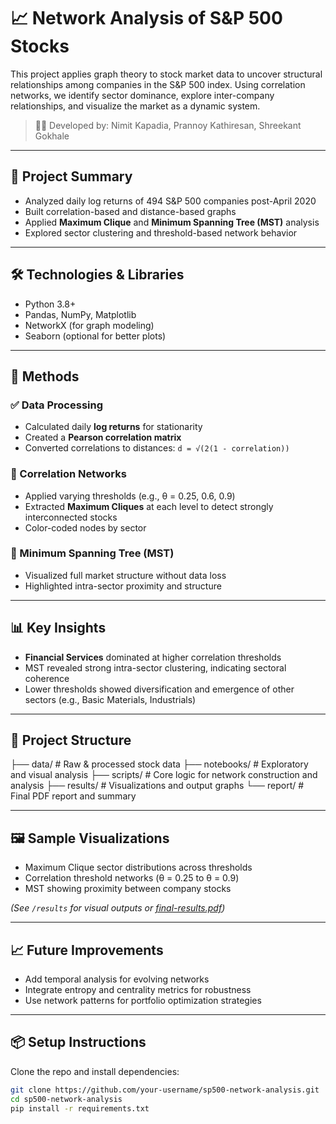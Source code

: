 # 📈 Network Analysis of S&P 500 Stocks

This project applies graph theory to stock market data to uncover structural relationships among companies in the S&P 500 index. Using correlation networks, we identify sector dominance, explore inter-company relationships, and visualize the market as a dynamic system.

> 🧑‍💻 Developed by: Nimit Kapadia, Prannoy Kathiresan, Shreekant Gokhale

---

## 🚀 Project Summary

- Analyzed daily log returns of 494 S&P 500 companies post-April 2020
- Built correlation-based and distance-based graphs
- Applied **Maximum Clique** and **Minimum Spanning Tree (MST)** analysis
- Explored sector clustering and threshold-based network behavior

---

## 🛠 Technologies & Libraries

- Python 3.8+
- Pandas, NumPy, Matplotlib
- NetworkX (for graph modeling)
- Seaborn (optional for better plots)

---

## 🧪 Methods

### ✅ Data Processing
- Calculated daily **log returns** for stationarity
- Created a **Pearson correlation matrix**
- Converted correlations to distances: `d = √(2(1 - correlation))`

### 🔗 Correlation Networks
- Applied varying thresholds (e.g., θ = 0.25, 0.6, 0.9)
- Extracted **Maximum Cliques** at each level to detect strongly interconnected stocks
- Color-coded nodes by sector

### 🌳 Minimum Spanning Tree (MST)
- Visualized full market structure without data loss
- Highlighted intra-sector proximity and structure

---

## 📊 Key Insights

- **Financial Services** dominated at higher correlation thresholds
- MST revealed strong intra-sector clustering, indicating sectoral coherence
- Lower thresholds showed diversification and emergence of other sectors (e.g., Basic Materials, Industrials)

---

## 📂 Project Structure

├── data/                 # Raw & processed stock data
├── notebooks/            # Exploratory and visual analysis
├── scripts/              # Core logic for network construction and analysis
├── results/              # Visualizations and output graphs
└── report/               # Final PDF report and summary

---

## 🖼 Sample Visualizations

- Maximum Clique sector distributions across thresholds  
- Correlation threshold networks (θ = 0.25 to θ = 0.9)  
- MST showing proximity between company stocks  

*(See `/results` for visual outputs or [final-results.pdf](./report/final-results.pdf))*

---

## 📈 Future Improvements

- Add temporal analysis for evolving networks
- Integrate entropy and centrality metrics for robustness
- Use network patterns for portfolio optimization strategies

---

## 📦 Setup Instructions

Clone the repo and install dependencies:

```bash
git clone https://github.com/your-username/sp500-network-analysis.git
cd sp500-network-analysis
pip install -r requirements.txt
